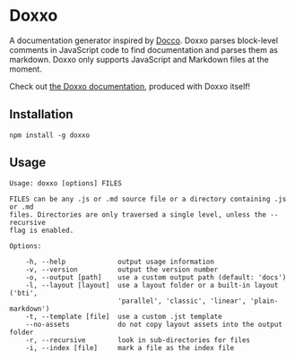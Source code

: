 # Doxxo

A documentation generator inspired by [Docco](http://jashkenas.github.com/docco/). Doxxo parses block-level comments in JavaScript code to find documentation and parses them as markdown. Doxxo only supports JavaScript and Markdown files at the moment.

Check out [the Doxxo documentation](http://beneaththeink.github.io/doxxo/doxxo.html), produced with Doxxo itself!

## Installation

	npm install -g doxxo

## Usage

	Usage: doxxo [options] FILES

	FILES can be any .js or .md source file or a directory containing .js or .md
	files. Directories are only traversed a single level, unless the --recursive
	flag is enabled.

	Options:

		-h, --help             output usage information
		-v, --version          output the version number
		-o, --output [path]    use a custom output path (default: 'docs')
		-l, --layout [layout]  use a layout folder or a built-in layout ('bti',
		                       'parallel', 'classic', 'linear', 'plain-markdown')
		-t, --template [file]  use a custom .jst template
		--no-assets            do not copy layout assets into the output folder
		-r, --recursive        look in sub-directories for files
		-i, --index [file]     mark a file as the index file